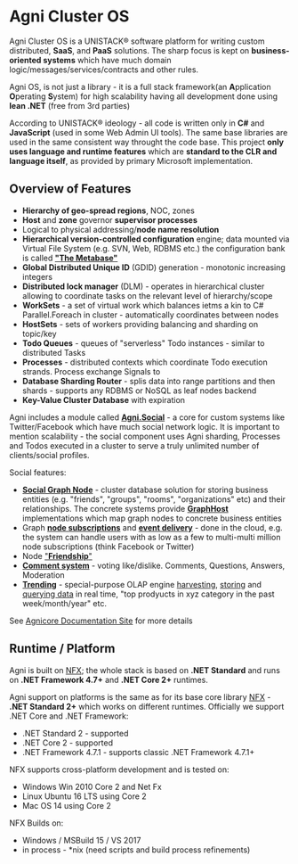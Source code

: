 # Agni Cluster OS

Agni Cluster OS is a UNISTACK&reg; software platform for writing custom distributed, **SaaS**, and **PaaS** solutions. The sharp focus is kept on **business-oriented systems** which have much domain logic/messages/services/contracts and other rules.

Agni OS, is not just a library - it is a full stack framework(an **A**pplication **O**perating **S**ystem) for high scalability having all development done using **lean .NET** (free from 3rd parties)

According to UNISTACK&reg; ideology - all code is written only in **C#** and **JavaScript** (used in some Web Admin UI tools). The same base libraries are used in the same consistent way throught the code base. This project **only uses language and runtime features** which are **standard to the CLR and language itself**, as provided by primary Microsoft implementation.

## Overview of Features

* **Hierarchy of geo-spread regions**, NOC, zones
* **Host** and **zone** governor **supervisor processes**
* Logical to physical addressing/**node name resolution**
* **Hierarchical version-controlled configuration** engine; data mounted via Virtual File System (e.g. SVN, Web, RDBMS etc.) the configuration bank is called [**"The Metabase"**](mbase/)
* **Global Distributed Unique ID** (GDID) generation - monotonic increasing integers
* **Distributed lock manager** (DLM) - operates in hierarchical cluster allowing to coordinate tasks on the relevant level of hierarchy/scope
* **WorkSets** - a set of virtual work which balances ietms a kin to C# Parallel.Foreach in cluster - automatically coordinates between nodes
* **HostSets** - sets of workers providing balancing and sharding on topic/key
* **Todo Queues** - queues of "serverless" Todo instances - similar to distributed Tasks
* **Processes** - distributed contexts which coordinate Todo execution strands. Process exchange Signals to 
* **Database Sharding Router** - splis data into range partitions and then shards - supports any RDBMS or NoSQL as leaf nodes backend
* **Key-Value Cluster Database** with expiration

Agni includes a module called [**Agni.Social**](src/Agni.Social) - a core for custom systems like Twitter/Facebook which have much social network logic. It is important to mention  scalability - the social component uses Agni sharding, Processes and Todos executed in a cluster to serve a truly unlimited number of clients/social profiles.

Social features:

* [**Social Graph Node**](src/Agni.Social/Graph) - cluster database solution for storing business entities (e.g. "friends", "groups", "rooms", "organizations" etc) and their relationships. The concrete systems provide [**GraphHost**](src/Agni.Social/Graph/Server/GraphHost.cs) implementations which map graph nodes to concrete business entities
* Graph [**node subscriptions**](src/Agni.Social/Graph/IGraphEventSystem.cs) and [**event delivery**](src/Agni.Social/Graph/Server/GraphHost.cs#L33) - done in the cloud, e.g. the system can handle users with as low as a few to multi-multi million node subscriptions (think Facebook or Twitter)
* Node ["**Friendship**"](src/Agni.Social/Graph/IGraphFriendSystem.cs)
* [**Comment system**](src/Agni.Social/Graph/IGraphCommentSystem.cs) - voting like/dislike. Comments, Questions, Answers, Moderation
* [**Trending**](src/Agni.Social/Trending) - special-purpose OLAP engine [harvesting](src/Agni.Social/Trending/SocialTrendingGauge.cs), [storing](src/Agni.Social/Trending/ITrendingSystem.cs#L27) and [querying data](src/Agni.Social/Trending/ITrendingSystem.cs#L39) in real time, "top prodyucts in xyz category in the past week/month/year" etc.



See [Agnicore Documentation Site](http://agnicore.com/products/agnios/book/introduction.htm) for more details

## Runtime / Platform

Agni is built on [NFX](https://github.com/agnicore/nfx); the whole stack is based on **.NET Standard** and runs on **.NET Framework 4.7+** and **.NET Core 2+** runtimes.

Agni support on platforms is the same as for its base core library [NFX](https://github.com/agnicore/nfx) - **.NET Standard 2+** which works on different runtimes. Officially we support .NET Core and .NET Framework:

* .NET Standard 2 - supported
* .NET Core 2 - supported
* .NET Framework 4.7.1 - supports classic .NET Framework 4.7.1+

NFX supports cross-platform development and is tested on:

* Windows Win 2010 Core 2 and Net Fx
* Linux Ubuntu 16 LTS using Core 2
* Mac OS 14 using Core 2

NFX Builds on:

* Windows / MSBuild 15 / VS 2017
* in process - *nix (need scripts and build process refinements)







